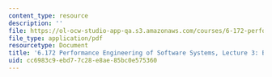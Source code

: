 ```yaml
---
content_type: resource
description: ''
file: https://ol-ocw-studio-app-qa.s3.amazonaws.com/courses/6-172-performance-engineering-of-software-systems-fall-2018/cc6983c9ebd77c28e8ae85bc0e575360_MIT6_172F18_lec3.pdf
file_type: application/pdf
resourcetype: Document
title: '6.172 Performance Engineering of Software Systems, Lecture 3: Bit Hacks'
uid: cc6983c9-ebd7-7c28-e8ae-85bc0e575360
---
```

